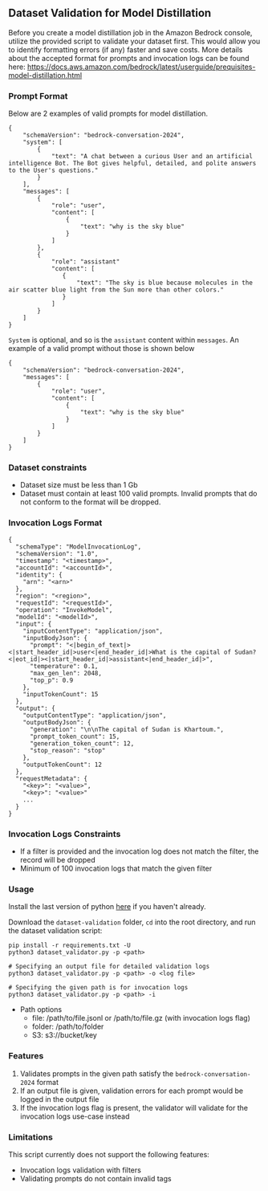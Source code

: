 ## Dataset Validation for Model Distillation
Before you create a model distillation job in the Amazon Bedrock console, utilize the provided script to validate your dataset first. This would allow you to identify formatting errors (if any) faster and save costs.
More details about the accepted format for prompts and invocation logs can be found here: https://docs.aws.amazon.com/bedrock/latest/userguide/prequisites-model-distillation.html
### Prompt Format
Below are 2 examples of valid prompts for model distillation.
```
{
    "schemaVersion": "bedrock-conversation-2024",
    "system": [
        {
            "text": "A chat between a curious User and an artificial intelligence Bot. The Bot gives helpful, detailed, and polite answers to the User's questions."
        }
    ],    
    "messages": [
        {
            "role": "user",
            "content": [
                {
                    "text": "why is the sky blue"
                }
            ]
        },
        {
            "role": "assistant"
            "content": [
               {
                   "text": "The sky is blue because molecules in the air scatter blue light from the Sun more than other colors."
               }
            ]
        }
    ]
}
```
`System` is optional, and so is the `assistant` content within `messages`. An example of a valid prompt without those is shown below
```
{
    "schemaVersion": "bedrock-conversation-2024",    
    "messages": [
        {
            "role": "user",
            "content": [
                {
                    "text": "why is the sky blue"
                }
            ]
        }
    ]
}

```
### Dataset constraints
- Dataset size must be less than 1 Gb
- Dataset must contain at least 100 valid prompts. Invalid prompts that do not conform to the format will be dropped.
### Invocation Logs Format
```
{
  "schemaType": "ModelInvocationLog",
  "schemaVersion": "1.0",
  "timestamp": "<timestamp>",
  "accountId": "<accountId>",
  "identity": {
    "arn": "<arn>"
  },
  "region": "<region>",
  "requestId": "<requestId>",
  "operation": "InvokeModel",
  "modelId": "<modelId>",
  "input": {
    "inputContentType": "application/json",
    "inputBodyJson": {
      "prompt": "<|begin_of_text|><|start_header_id|>user<|end_header_id|>What is the capital of Sudan?<|eot_id|><|start_header_id|>assistant<|end_header_id|>",
      "temperature": 0.1,
      "max_gen_len": 2048,
      "top_p": 0.9
    },
    "inputTokenCount": 15
  },
  "output": {
    "outputContentType": "application/json",
    "outputBodyJson": {
      "generation": "\n\nThe capital of Sudan is Khartoum.",
      "prompt_token_count": 15,
      "generation_token_count": 12,
      "stop_reason": "stop"
    },
    "outputTokenCount": 12
  },
  "requestMetadata": {
    "<key>": "<value>",
    "<key>": "<value>"
    ...
  }
}
```
### Invocation Logs Constraints
- If a filter is provided and the invocation log does not match the filter, the record will be dropped
- Minimum of 100 invocation logs that match the given filter
### Usage

Install the last version of python [here](https://www.python.org/downloads/) if you haven't already.

Download the `dataset-validation` folder, `cd` into the root directory, and run the dataset validation script:

```
pip install -r requirements.txt -U
python3 dataset_validator.py -p <path>

# Specifying an output file for detailed validation logs
python3 dataset_validator.py -p <path> -o <log file>

# Specifying the given path is for invocation logs
python3 dataset_validator.py -p <path> -i
```

- Path options
    - file: /path/to/file.jsonl or /path/to/file.gz (with invocation logs flag)
    - folder: /path/to/folder
    - S3: s3://bucket/key

### Features
1. Validates prompts in the given path satisfy the `bedrock-conversation-2024` format
2. If an output file is given, validation errors for each prompt would be logged in the output file
3. If the invocation logs flag is present, the validator will validate for the invocation logs use-case instead

### Limitations

This script currently does not support the following features:
- Invocation logs validation with filters
- Validating prompts do not contain invalid tags
